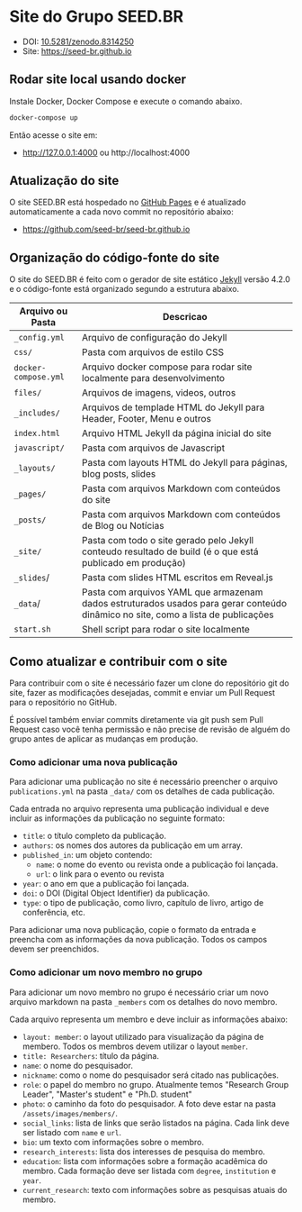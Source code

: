 # Site do Grupo SEED.BR

- DOI: [10.5281/zenodo.8314250](https://doi.org/10.5281/zenodo.8314250)
- Site: https://seed-br.github.io

## Rodar site local usando docker

Instale Docker, Docker Compose e execute o comando abaixo.

```sh
docker-compose up
```

Então acesse o site em:
- http://127.0.0.1:4000 ou http://localhost:4000

## Atualização do site

O site SEED.BR está hospedado no [GitHub Pages](https://pages.github.com) e é
atualizado automaticamente a cada novo commit no repositório abaixo:

- https://github.com/seed-br/seed-br.github.io

## Organização do código-fonte do site

O site do SEED.BR é feito com o gerador de site estático
[Jekyll](https://jekyllrb.com) versão 4.2.0 e o código-fonte está organizado
segundo a estrutura abaixo.

| Arquivo ou Pasta     | Descricao  |
| -------------------- | ---------- |
| `_config.yml`        | Arquivo de configuração do Jekyll |
| `css/`               | Pasta com arquivos de estilo CSS |
| `docker-compose.yml` | Arquivo docker compose para rodar site localmente para desenvolvimento |
| `files/`             | Arquivos de imagens, videos, outros |
| `_includes/`         | Arquivos de templade HTML do Jekyll para Header, Footer, Menu e outros |
| `index.html`         | Arquivo HTML Jekyll da página inicial do site |
| `javascript/`        | Pasta com arquivos de Javascript |
| `_layouts/`          | Pasta com layouts HTML do Jekyll para páginas, blog posts, slides |
| `_pages/`            | Pasta com arquivos Markdown com conteúdos do site |
| `_posts/`            | Pasta com arquivos Markdown com conteúdos de Blog ou Notícias |
| `_site/`             | Pasta com todo o site gerado pelo Jekyll conteudo resultado de build (é o que está publicado em produção) |
| `_slides`/           | Pasta com slides HTML escritos em Reveal.js |
| `_data`/             | Pasta com arquivos YAML que armazenam dados estruturados usados para gerar conteúdo dinâmico no site, como a lista de publicações |
| `start.sh`           | Shell script para rodar o site localmente |

## Como atualizar e contribuir com o site

Para contribuir com o site é necessário fazer um clone do repositório git do
site, fazer as modificações desejadas, commit e enviar um Pull Request para o
repositório no GitHub.

É possível também enviar commits diretamente via git push sem Pull Request caso
você tenha permissão e não precise de revisão de alguém do grupo antes de
aplicar as mudanças em produção.

### Como adicionar uma nova publicação

Para adicionar uma publicação no site é necessário preencher o arquivo `publications.yml`
na pasta `_data/` com os detalhes de cada publicação.

Cada entrada no arquivo representa uma publicação individual e deve incluir as informações da publicação no seguinte formato:

* `title`: o título completo da publicação.
* `authors`: os nomes dos autores da publicação em um array.
* `published_in`: um objeto contendo:
  * `name`: o nome do evento ou revista onde a publicação foi lançada.
  * `url`: o link para o evento ou revista
* `year`: o ano em que a publicação foi lançada.
* `doi`: o DOI (Digital Object Identifier) da publicação.
* `type`: o tipo de publicação, como livro, capítulo de livro, artigo de conferência, etc.

Para adicionar uma nova publicação, copie o formato da entrada e preencha com as informações da nova publicação. Todos os campos devem ser preenchidos.

### Como adicionar um novo membro no grupo

Para adicionar um novo membro no grupo é necessário criar um novo arquivo markdown na pasta `_members` com os detalhes do novo membro.

Cada arquivo representa um membro e deve incluir as informações abaixo:

* `layout: member`: o layout utilizado para visualização da página de membero. Todos os membros devem utilizar o layout `member`.
* `title: Researchers`: título da página.
* `name`: o nome do pesquisador.
* `nickname`: como o nome do pesquisador será citado nas publicações.
* `role`: o papel do membro no grupo. Atualmente temos "Research Group Leader", "Master's student" e "Ph.D. student"
* `photo`: o caminho da foto do pesquisador. A foto deve estar na pasta `/assets/images/members/`.
* `social_links`: lista de links que serão listados na página. Cada link deve ser listado com `name` e `url`.
* `bio`: um texto com informações sobre o membro.
* `research_interests`: lista dos interesses de pesquisa do membro.
* `education`: lista com informações sobre a formação acadêmica do membro. Cada formação deve ser listada com `degree`, `institution` e `year`.
* `current_research`: texto com informações sobre as pesquisas atuais do membro.